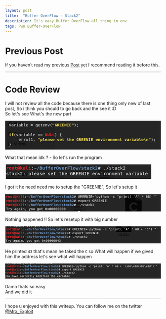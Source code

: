 ```yaml
---
layout: post
title:  "Buffer OverFlow - Stack2"
description: It's easy Buffer OverFlow all thing in env.
tags: Pwn Buffer-OverFlow
---
```

# Previous Post

If you haven’t read my previous [Post](/2019/08/17/Buffer-OverFlow-Stack1.html) yet I recommend reading it before this.  

---

# Code Review
I will not review all the code because there is one thing only new of last post, So i think you should to go back and the see it :D  
So let's see What's the new part  

![image](/images/BoF/stack2/1.png)

What that mean idk ? - So let's run the program

![image](/images/BoF/stack2/2.png)

I got it he need need me to setup the "GREENIE", So let's setup it

![image](/images/BoF/stack2/3.png)

Nothing happened !! So let's resetup it with big number

![image](/images/BoF/stack2/4.png)

He printed `43` that's mean he taked the `C`
so What will happen if we gived him the address let's see what will happen

![image](/images/BoF/stack2/5.png)

Damn thats so easy  
And we did it  

---

I hope u enjoyed with this writeup. You can follow me on the twitter [@Mrx_Exploit](https://twitter.com/MRX_Exploit)

